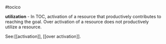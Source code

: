 #tocico

<b>utilization</b> -  In TOC, activation of a resource that productively contributes to reaching the goal. Over activation of a resource does not productively utilize a resource.



See:[[activation]], [[over activation]].
